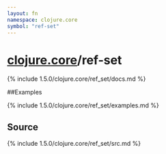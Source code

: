 ```yaml
---
layout: fn
namespace: clojure.core
symbol: "ref-set"
---
```


# [clojure.core](../)/ref-set

{% include 1.5.0/clojure.core/ref_set/docs.md %}

##Examples

{% include 1.5.0/clojure.core/ref_set/examples.md %}
## Source
{% include 1.5.0/clojure.core/ref_set/src.md %}

